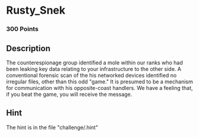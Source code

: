 # Rusty_Snek 

### 300 Points

## Description
The counterespionage group identified a mole within our ranks who had been leaking key data relating to your infrastructure to the other side. A conventional forensic scan of the his networked devices identified no irregular files, other than this odd "game." It is presumed to be a mechanism for communication with his opposite-coast handlers. We have a feeling that, if you beat the game, you will receive the message.

## Hint
The hint is in the file "challenge/.hint"
